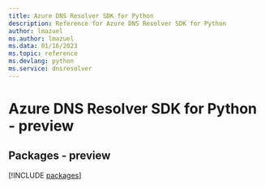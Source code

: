 ```yaml
---
title: Azure DNS Resolver SDK for Python
description: Reference for Azure DNS Resolver SDK for Python
author: lmazuel
ms.author: lmazuel
ms.data: 01/16/2023
ms.topic: reference
ms.devlang: python
ms.service: dnsresolver
---
```

# Azure DNS Resolver SDK for Python - preview
## Packages - preview
[!INCLUDE [packages](dns-resolver-index.md)]